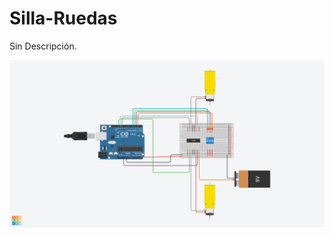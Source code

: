 # Silla-Ruedas
Sin Descripción.


![alt text](https://github.com/chibombo/Silla-Ruedas/blob/master/Start%20Simulating.png)

